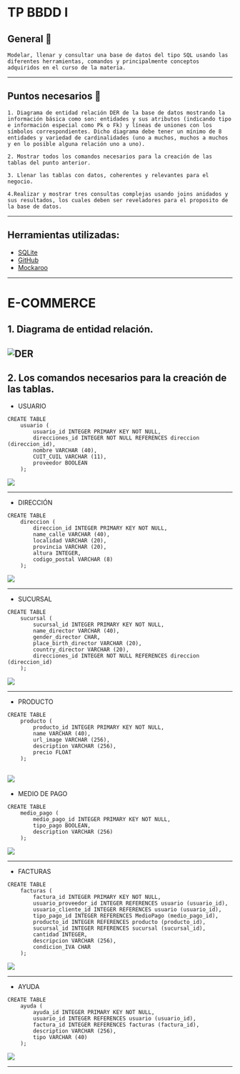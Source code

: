 # TP BBDD I

## General :thinking:
```
Modelar, llenar y consultar una base de datos del tipo SQL usando las diferentes herramientas, comandos y principalmente conceptos adquiridos en el curso de la materia.
```
---
## Puntos necesarios :monocle_face:
```
1. Diagrama de entidad relación DER de la base de datos mostrando la información básica como son: entidades y sus atributos (indicando tipo e información especial como Pk o Fk) y líneas de uniones con los símbolos correspondientes. Dicho diagrama debe tener un mínimo de 8 entidades y variedad de cardinalidades (uno a muchos, muchos a muchos y en lo posible alguna relación uno a uno).

2. Mostrar todos los comandos necesarios para la creación de las tablas del punto anterior.

3. Llenar las tablas con datos, coherentes y relevantes para el negocio.

4.Realizar y mostrar tres consultas complejas usando joins anidados y sus resultados, los cuales deben ser reveladores para el proposito de la base de datos.
```
---
## Herramientas utilizadas:
  - [SQLite](https://www.sqlite.org/index.html)
  - [GitHub](https://github.com/DIOLINK/TP-BBDD-I)
  - [Mockaroo](https://www.mockaroo.com/)

---
# E-COMMERCE 

## 1. Diagrama de entidad relación.
![DER](assets/images/diagramaDER.png)
---
## 2. Los comandos necesarios para la creación de las tablas.

- USUARIO
```
CREATE TABLE
    usuario (
        usuario_id INTEGER PRIMARY KEY NOT NULL,
        direcciones_id INTEGER NOT NULL REFERENCES direccion (direccion_id),
        nombre VARCHAR (40),
        CUIT_CUIL VARCHAR (11),
        proveedor BOOLEAN
    );
```
![](assets/images/usuario.png)

---
- DIRECCIÓN
```
CREATE TABLE
    direccion (
        direccion_id INTEGER PRIMARY KEY NOT NULL,
        name_calle VARCHAR (40),
        localidad VARCHAR (20),
        provincia VARCHAR (20),
        altura INTEGER,
        codigo_postal VARCHAR (8)
    );
```
![](assets/images/direccion.png)

---
- SUCURSAL
```
CREATE TABLE
    sucursal (
        sucursal_id INTEGER PRIMARY KEY NOT NULL,
        name_director VARCHAR (40),
        gender_director CHAR,
        place_birth_director VARCHAR (20),
        country_director VARCHAR (20),
        direcciones_id INTEGER NOT NULL REFERENCES direccion (direccion_id)
    );
```
![](assets/images/sucursal.png)

---
- PRODUCTO
```
CREATE TABLE
    producto (
        producto_id INTEGER PRIMARY KEY NOT NULL,
        name VARCHAR (40),
        url_image VARCHAR (256),
        description VARCHAR (256),
        precio FLOAT
    );
```
![](assets/images/producto.png)
---
- MEDIO DE PAGO
```
CREATE TABLE
    medio_pago (
        medio_pago_id INTEGER PRIMARY KEY NOT NULL,
        tipo_pago BOOLEAN,
        description VARCHAR (256)
    );
```
![](assets/images/medioPago.png)

---
- FACTURAS
```
CREATE TABLE
    facturas (
        factura_id INTEGER PRIMARY KEY NOT NULL,
        usuario_proveedor_id INTEGER REFERENCES usuario (usuario_id),
        usuario_cliente_id INTEGER REFERENCES usuario (usuario_id),
        tipo_pago_id INTEGER REFERENCES MedioPago (medio_pago_id),
        producto_id INTEGER REFERENCES producto (producto_id),
        sucursal_id INTEGER REFERENCES sucursal (sucursal_id),
        cantidad INTEGER,
        descripcion VARCHAR (256),
        condicion_IVA CHAR
    );
```
![](assets/images/facturas.png)

---
- AYUDA
```
CREATE TABLE
    ayuda (
        ayuda_id INTEGER PRIMARY KEY NOT NULL,
        usuario_id INTEGER REFERENCES usuario (usuario_id),
        factura_id INTEGER REFERENCES facturas (factura_id),
        description VARCHAR (256),
        tipo VARCHAR (40)
    );
```
![](assets/images/ayuda.png)

---
